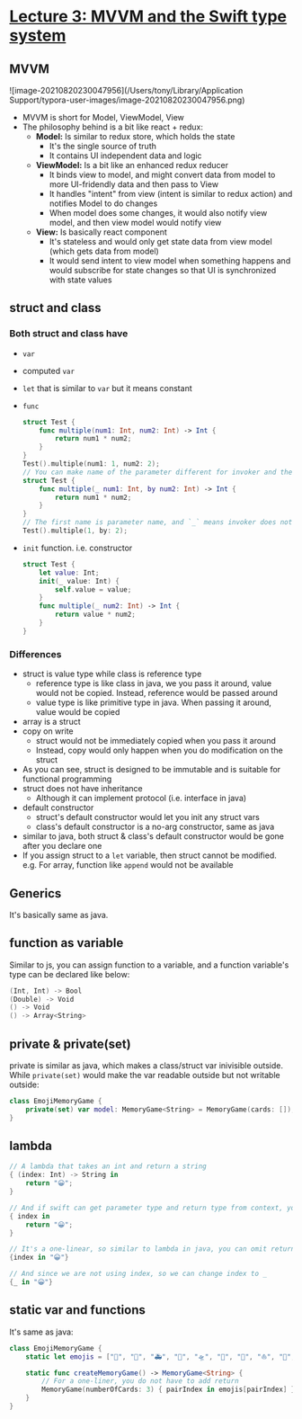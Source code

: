# [Lecture 3: MVVM and the Swift type system](https://youtu.be/--qKOhdgJAs)

## MVVM

![image-20210820230047956](/Users/tony/Library/Application Support/typora-user-images/image-20210820230047956.png)

- MVVM is short for Model, ViewModel, View
- The philosophy behind is a bit like react + redux:
  - **Model:** Is similar to redux store, which holds the state
    - It's the single source of truth
    - It contains UI independent data and logic
  - **ViewModel:** Is a bit like an enhanced redux reducer
    - It binds view to model, and might convert data from model to more UI-fridendly data and then pass to View
    - It handles "intent" from view (intent is similar to redux action) and notifies Model to do changes
    - When model does some changes, it would also notify view model, and then view model would notify view
  - **View:** Is basically react component
    - It's stateless and would only get state data from view model (which gets data from model)
    - It would send intent to view model when something happens and would subscribe for state changes so that UI is synchronized with state values

## struct and class

### Both struct and class have

- `var`

- computed `var`

- `let` that is similar to `var` but it means constant

- `func`

  ```swift
  struct Test {
      func multiple(num1: Int, num2: Int) -> Int {
          return num1 * num2;
      }
  }
  Test().multiple(num1: 1, num2: 2);
  // You can make name of the parameter different for invoker and the function itself 
  struct Test {
      func multiple(_ num1: Int, by num2: Int) -> Int {
          return num1 * num2;
      }
  }
  // The first name is parameter name, and `_` means invoker does not have to specify name
  Test().multiple(1, by: 2);
  ```

- `init` function. i.e. constructor

  ```swift
  struct Test {
      let value: Int;
      init(_ value: Int) {
          self.value = value;
      }
      func multiple(_ num2: Int) -> Int {
          return value * num2;
      }
  }
  ```

  

### Differences

- struct is value type while class is reference type
  - reference type is like class in java, we you pass it around, value would not be copied. Instead, reference would be passed around
  - value type is like primitive type in java. When passing it around, value would be copied
- array is a struct
- copy on write
  - struct would not be immediately copied when you pass it around
  - Instead, copy would only happen when you do modification on the struct
- As you can see, struct is designed to be immutable and is suitable for functional programming
- struct does not have inheritance
  - Although it can implement protocol (i.e. interface in java)
- default constructor
  - struct's default constructor would let you init any struct vars
  - class's default constructor is a no-arg constructor, same as java
- similar to java, both struct & class's default constructor would be gone after you declare one
- If you assign struct to a `let` variable, then struct cannot be modified. e.g. For array, function like `append` would not be available

## Generics

It's basically same as java.

## function as variable

Similar to js, you can assign function to a variable, and a function variable's type can be declared like below:

```swift
(Int, Int) -> Bool
(Double) -> Void
() -> Void
() -> Array<String>
```

## private & private(set)

private is similar as java, which makes a class/struct var inivisible outside. While `private(set)` would make the var readable outside but not writable outside:

```swift
class EmojiMemoryGame {
    private(set) var model: MemoryGame<String> = MemoryGame(cards: []);
}
```

## lambda

```swift
// A lambda that takes an int and return a string
{ (index: Int) -> String in
    return "😀";
}

// And if swift can get parameter type and return type from context, you can omit them:
{ index in
    return "😀";
}

// It's a one-linear, so similar to lambda in java, you can omit return
{index in "😀"}

// And since we are not using index, so we can change index to _
{_ in "😀"}
```

## static var and functions

It's same as java:

```swift
class EmojiMemoryGame {
    static let emojis = ["🚗", "🚌", "🚑", "🚀", "🛸", "🚁", "🛶", "⛵️", "🚤", "🛥", "🛳", "🪝", "⚓️", "🚢", "⛴", "⛽️", "🚧", "🚦", "🚥", "🗽", "🗿", "🗺", "🚏", "🗼", "🏰"]

    static func createMemoryGame() -> MemoryGame<String> {
        // For a one-liner, you do not have to add return
        MemoryGame(numberOfCards: 3) { pairIndex in emojis[pairIndex] };
    }
}
```

























